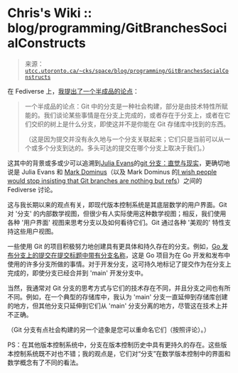 <!--yml

类别：未分类

日期：2024-05-27 14:48:45

-->

# Chris's Wiki :: blog/programming/GitBranchesSocialConstructs

> 来源：[`utcc.utoronto.ca/~cks/space/blog/programming/GitBranchesSocialConstructs`](https://utcc.utoronto.ca/~cks/space/blog/programming/GitBranchesSocialConstructs)

在 Fediverse 上，[我提出了一个半成品的论点](https://mastodon.social/@cks/111449110724408233)：

> 一个半成品的论点：Git 中的分支是一种社会构建，部分是由技术特性所赋能的。我们谈论某些事情是在分支上完成的，或者存在于分支上，或者在它们交织的树上是什么分支，即使这并不是你能在 Git 存储库中找到的东西。
> 
> （这是因为提交并没有永久地与一个分支关联起来；它们只是当前可以从一个或多个分支到达的。多头可达的提交在哪个分支上取决于我们。）

这其中的背景或多或少可以追溯到[Julia Evans](https://social.jvns.ca/@b0rk/111445767832607539)的[git 分支：直觉与现实](https://jvns.ca/blog/2023/11/23/branches-intuition-reality/)，更确切地说是 Julia Evans 和 [Mark Dominus](https://mathstodon.xyz/@mjd/111446192179078717)（以及 Mark Dominus 的[I wish people would stop insisting that Git branches are nothing but refs](https://blog.plover.com/prog/git/branches.html)）之间的 Fediverse 讨论。

这与我长期以来的观点有关，即现代版本控制系统是其底层数学的用户界面。Git 对 '分支' 的内部数学视图，但很少有人实际使用这种数学视图；相反，我们使用各种 '用户界面' 视图来思考分支以及如何看待它们。Git 通过各种 '美观的' 特性支持这些用户视图。

一些使用 Git 的项目积极努力地创建具有更具体和持久存在的分支。例如，[Go 发布分支上的提交在提交标题中带有分支名称](https://go.googlesource.com/go/+log/refs/heads/release-branch.go1.21)，这是 Go 项目为在 Go 开发和发布中使用的许多分支所做的事情。对于开发分支，这可持久地标记了提交作为在分支上完成的，即使分支已经合并到 'main' 开发分支中。

当然，我通常对 Git 分支的思考方式与它们的技术存在不同，并且分支之间也有所不同。例如，在一个典型的存储库中，我认为 'main' 分支一直延伸到存储库创建的地方，但其他分支只延伸到它们从 'main' 分支分离的地方，尽管这在技术上并不正确。

（Git 分支有点社会构建的另一个迹象是您可以重命名它们（按照评论）。）

PS：在其他版本控制系统中，分支在版本控制历史中具有更持久的存在。这些版本控制系统既不对也不错；我的观点是，它们对“分支”在数学版本控制中的界面和数学概念有了不同的看法。
